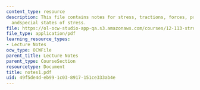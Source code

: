 ```yaml
---
content_type: resource
description: This file contains notes for stress, tractions, forces, principal stresses,
  andspecial states of stress.
file: https://ol-ocw-studio-app-qa.s3.amazonaws.com/courses/12-113-structural-geology-fall-2005/49f5de4deb991c038917151ce333ab4e_notes1.pdf
file_type: application/pdf
learning_resource_types:
- Lecture Notes
ocw_type: OCWFile
parent_title: Lecture Notes
parent_type: CourseSection
resourcetype: Document
title: notes1.pdf
uid: 49f5de4d-eb99-1c03-8917-151ce333ab4e
---
```

